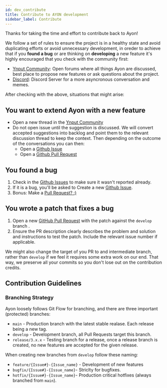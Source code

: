 ```yaml
---
id: dev_contribute
title: Contribute to AYON development
sidebar_label: Contribute
---
```


Thanks for taking the time and effort to contribute back to Ayon!

We follow a set of rules to ensure the project is in a healthy state and avoid duplicating efforts or avoid unnecessary development, in oreder to achieve that if you **found a bug** or are thinking on **developing** a new feature it's highly encouraged that you check with the community first:
 - [Ynput Community](https://community.ynput.io/): Open forums where all things Ayon are discussed, best place to propose new features or ask questions about the project.
 - [Discord](https://discord.gg/ynput): Discord Server for a more asyncronous conversation and memes.

After checking with the above, situations that might arise:

## You want to extend Ayon with a new feature
- Open a new thread in the [Ynput Community](https://community.ynput.io/)
- Do not open issue until the suggestion is discussed. We will convert accepted suggestions into backlog and point them to the relevant discussion thread to keep the context. Then depending on the outcome of the conversations you can then:
    - Open a [Github Issue](#you-found-a-bug)
    - Open a [Github Pull Request](#you-wrote-a-patch-that-fixes-a-bug)

## You found a bug
1. Check in the [Github Issues](https://github.com/ynput/OpenPype/issues) to make sure it wasn't reported already.
2. If it is a bug, you'll be asked to Create a new [Github Issue](https://github.com/ynput/OpenPype/issues/new/choose).
3. Bonus: Make a [Pull Request? :)](#you-wrote-a-patch-that-fixes-a-bug)


## You wrote a patch that fixes a bug
1. Open a new [GitHub Pull Request](https://github.com/ynput/OpenPype/compare) with the patch against the `develop` branch .
2. Ensure the PR description clearly describes the problem and solution and instructions to test the patch. Include the relevant issue number if applicable.

We might also change the target of you PR to and intermediate branch, rather than `develop` if we feel it requires some extra work on our end. That way, we preserve all your commits so you don't lose out on the contribution credits.


## Contribution Guidelines

### Branching Strategy

Ayon loosely follows Git Flow for branching, and there are three important (protected) branches:
- `main` - Production branch with the latest stable realase. Each release being a new tag.
- `develop` - Development branch, all Pull Requests target this branch.
- `release/3.x.x` - Testing branch for a release, once a release branch is created, no new features are accepted for the given release.

When creating new branches from `develop` follow these naming:
 - `feature/{Issue#}-{Issue_name}` - Development of new features
 - `bugfix/{Issue#}-{Issue_name}`- Striclty for bugfixes.
 - `hotfix/{Issue#}-{Issue_name}`- Production critical hotfixes (always branched from `main`).


